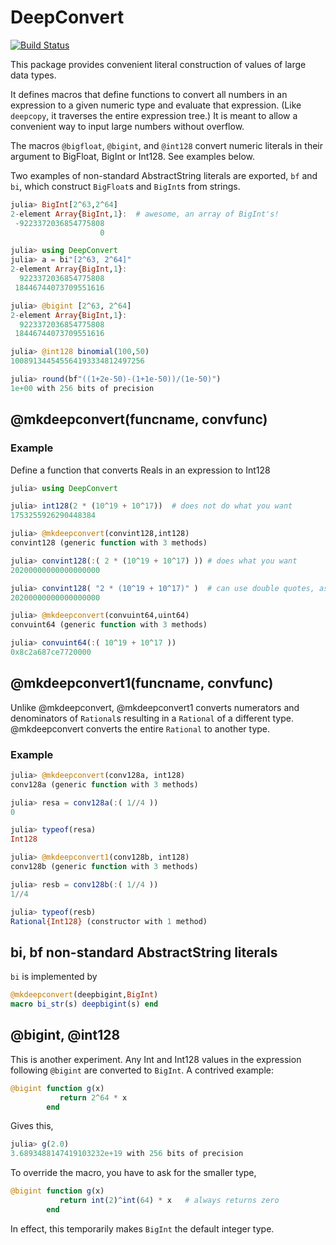 # DeepConvert

[![Build Status](https://travis-ci.org/jlapeyre/DeepConvert.jl.svg?branch=master)](https://travis-ci.org/jlapeyre/DeepConvert.jl)

This package provides convenient literal construction of values of
large data types.

It defines macros that define functions to convert all
numbers in an expression to a given numeric type and evaluate that
expression. (Like `deepcopy`, it traverses the entire expression tree.)
It is meant to allow a convenient way to input large
numbers without overflow.

The macros `@bigfloat`, `@bigint`, and `@int128` convert numeric literals
in their argument to BigFloat, BigInt or Int128. See examples below.

Two examples of non-standard AbstractString literals are exported,
`bf` and `bi`, which construct `BigFloat`s and
`BigInt`s from strings.

```julia
julia> BigInt[2^63,2^64]
2-element Array{BigInt,1}:  # awesome, an array of BigInt's!
 -9223372036854775808
                    0

julia> using DeepConvert
julia> a = bi"[2^63, 2^64]"
2-element Array{BigInt,1}:
  9223372036854775808
 18446744073709551616

julia> @bigint [2^63, 2^64]
2-element Array{BigInt,1}:
  9223372036854775808
 18446744073709551616
```

```julia
julia> @int128 binomial(100,50)
100891344545564193334812497256
```

```julia
julia> round(bf"((1+2e-50)-(1+1e-50))/(1e-50)")
1e+00 with 256 bits of precision
```

## @mkdeepconvert(funcname, convfunc)

### Example

Define a function that converts Reals in an expression
to Int128

```julia
julia> using DeepConvert

julia> int128(2 * (10^19 + 10^17))  # does not do what you want
1753255926290448384

julia> @mkdeepconvert(convint128,int128)
convint128 (generic function with 3 methods)

julia> convint128(:( 2 * (10^19 + 10^17) )) # does what you want
20200000000000000000

julia> convint128( "2 * (10^19 + 10^17)" )  # can use double quotes, as well
20200000000000000000

julia> @mkdeepconvert(convuint64,uint64)
convuint64 (generic function with 3 methods)

julia> convuint64(:( 10^19 + 10^17 ))
0x8c2a687ce7720000
```

## @mkdeepconvert1(funcname, convfunc)

Unlike @mkdeepconvert, @mkdeepconvert1 converts numerators and
denominators of `Rational`s resulting in a `Rational` of a
different type.  @mkdeepconvert converts the entire `Rational` to
another type.

### Example

```julia
julia> @mkdeepconvert(conv128a, int128)
conv128a (generic function with 3 methods)

julia> resa = conv128a(:( 1//4 ))
0

julia> typeof(resa)
Int128

julia> @mkdeepconvert1(conv128b, int128)
conv128b (generic function with 3 methods)

julia> resb = conv128b(:( 1//4 ))
1//4

julia> typeof(resb)
Rational{Int128} (constructor with 1 method)
```

## bi, bf non-standard AbstractString literals

`bi` is implemented by

```julia
@mkdeepconvert(deepbigint,BigInt)
macro bi_str(s) deepbigint(s) end 
```

## @bigint, @int128

This is another experiment. Any Int and Int128 values in the
expression following `@bigint` are converted to `BigInt`. A contrived
example:

```julia
@bigint function g(x)
           return 2^64 * x
        end
```
Gives this,

```julia
julia> g(2.0)
3.6893488147419103232e+19 with 256 bits of precision
```

To override the macro, you have to ask for the smaller type,

```julia
@bigint function g(x)
           return int(2)^int(64) * x   # always returns zero
        end
```

In effect, this temporarily makes `BigInt` the default integer type.


<!--  LocalWords:  DeepConvert AbstractString BigFloat BigInt julia
 -->
<!--  LocalWords:  BigInt's mkdeepconvert funcname convfunc convint
 -->
<!--  LocalWords:  convuint uint ce conv resa typeof resb deepbigint
 -->
<!--  LocalWords:  str
 -->
